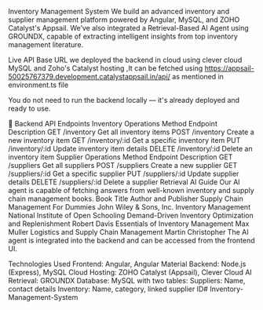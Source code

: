Inventory Management System
We build an advanced inventory and supplier management platform powered by Angular, MySQL, and ZOHO Catalyst's Appsail. We’ve also integrated a Retrieval-Based AI Agent using GROUNDX, capable of extracting intelligent insights from top inventory management literature.

Live API Base URL
we deployed the backend in cloud using clever cloud MySQL and Zoho's Catalyst hosting ,It can be fetched using
https://appsail-50025767379.development.catalystappsail.in/api/  as mentioned in environment.ts file

You do not need to run the backend locally — it's already deployed and ready to use.

🔧 Backend API Endpoints
Inventory Operations
Method	Endpoint	Description
GET	/inventory	Get all inventory items
POST	/inventory	Create a new inventory item
GET	/inventory/:id	Get a specific inventory item
PUT	/inventory/:id	Update inventory item details
DELETE	/inventory/:id	Delete an inventory item
Supplier Operations
Method	Endpoint	Description
GET	/suppliers	Get all suppliers
POST	/suppliers	Create a new supplier
GET	/suppliers/:id	Get a specific supplier
PUT	/suppliers/:id	Update supplier details
DELETE	/suppliers/:id	Delete a supplier
Retrieval AI Guide
Our AI agent is capable of fetching answers from well-known inventory and supply chain management books.
Book Title	Author and Publisher
Supply Chain Management For Dummies	John Wiley & Sons, Inc.
Inventory Management	National Institute of Open Schooling
Demand-Driven Inventory Optimization and Replenishment	Robert Davis
Essentials of Inventory Management	Max Muller
Logistics and Supply Chain Management	Martin Christopher
The AI agent is integrated into the backend and can be accessed from the frontend UI.

Technologies Used
Frontend: Angular, Angular Material
Backend: Node.js (Express), MySQL
Cloud Hosting: ZOHO Catalyst (Appsail), Clever Cloud
AI Retrieval: GROUNDX
Database: MySQL with two tables:
Suppliers: Name, contact details
Inventory: Name, category, linked supplier ID# Inventory-Management-System

